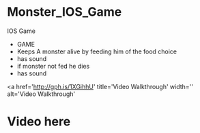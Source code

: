 # Monster_IOS_Game
IOS Game
- GAME
- Keeps A monster alive by feeding him of the food choice
- has sound
- if monster not fed he dies
- has sound

<a href='http://gph.is/1XGihhU' title='Video Walkthrough' width='' alt='Video Walkthrough' <H1>Video here<h1> 
